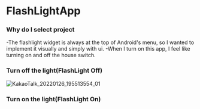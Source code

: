 # FlashLightApp

### Why do I select project
-The flashlight widget is always at the top of Android's menu, so I wanted to implement it visually and simply with ui.
-When I turn on this app, I feel like turning on and off the house switch.

### Turn off the light(FlashLight Off)
![KakaoTalk_20220126_195513554_01](https://user-images.githubusercontent.com/96816327/151152650-e6f7b1cc-385d-47d8-b19f-eac3845330e3.jpg)

### Turn on the light(FlashLight On)

